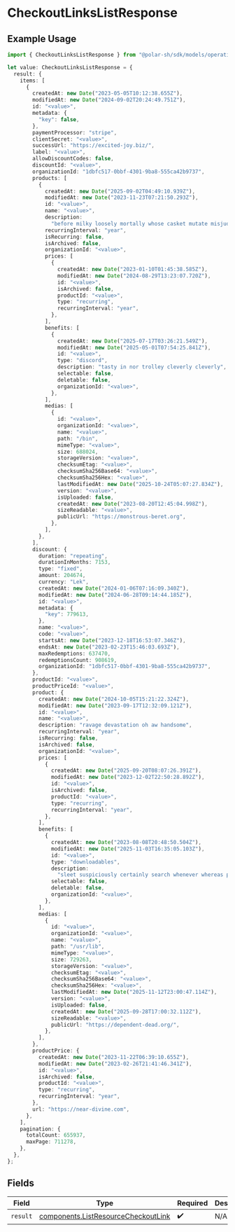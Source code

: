 # CheckoutLinksListResponse

## Example Usage

```typescript
import { CheckoutLinksListResponse } from "@polar-sh/sdk/models/operations/checkoutlinkslist.js";

let value: CheckoutLinksListResponse = {
  result: {
    items: [
      {
        createdAt: new Date("2023-05-05T10:12:38.655Z"),
        modifiedAt: new Date("2024-09-02T20:24:49.751Z"),
        id: "<value>",
        metadata: {
          "key": false,
        },
        paymentProcessor: "stripe",
        clientSecret: "<value>",
        successUrl: "https://excited-joy.biz/",
        label: "<value>",
        allowDiscountCodes: false,
        discountId: "<value>",
        organizationId: "1dbfc517-0bbf-4301-9ba8-555ca42b9737",
        products: [
          {
            createdAt: new Date("2025-09-02T04:49:10.939Z"),
            modifiedAt: new Date("2023-11-23T07:21:50.293Z"),
            id: "<value>",
            name: "<value>",
            description:
              "before milky loosely mortally whose casket mutate misjudge puritan",
            recurringInterval: "year",
            isRecurring: false,
            isArchived: false,
            organizationId: "<value>",
            prices: [
              {
                createdAt: new Date("2023-01-10T01:45:38.585Z"),
                modifiedAt: new Date("2024-08-29T13:23:07.720Z"),
                id: "<value>",
                isArchived: false,
                productId: "<value>",
                type: "recurring",
                recurringInterval: "year",
              },
            ],
            benefits: [
              {
                createdAt: new Date("2025-07-17T03:26:21.549Z"),
                modifiedAt: new Date("2025-05-01T07:54:25.841Z"),
                id: "<value>",
                type: "discord",
                description: "tasty in nor trolley cleverly cleverly",
                selectable: false,
                deletable: false,
                organizationId: "<value>",
              },
            ],
            medias: [
              {
                id: "<value>",
                organizationId: "<value>",
                name: "<value>",
                path: "/bin",
                mimeType: "<value>",
                size: 688024,
                storageVersion: "<value>",
                checksumEtag: "<value>",
                checksumSha256Base64: "<value>",
                checksumSha256Hex: "<value>",
                lastModifiedAt: new Date("2025-10-24T05:07:27.834Z"),
                version: "<value>",
                isUploaded: false,
                createdAt: new Date("2023-08-20T12:45:04.998Z"),
                sizeReadable: "<value>",
                publicUrl: "https://monstrous-beret.org",
              },
            ],
          },
        ],
        discount: {
          duration: "repeating",
          durationInMonths: 7153,
          type: "fixed",
          amount: 204674,
          currency: "Lek",
          createdAt: new Date("2024-01-06T07:16:09.340Z"),
          modifiedAt: new Date("2024-06-28T09:14:44.185Z"),
          id: "<value>",
          metadata: {
            "key": 779613,
          },
          name: "<value>",
          code: "<value>",
          startsAt: new Date("2023-12-18T16:53:07.346Z"),
          endsAt: new Date("2023-02-23T15:46:03.693Z"),
          maxRedemptions: 637470,
          redemptionsCount: 908619,
          organizationId: "1dbfc517-0bbf-4301-9ba8-555ca42b9737",
        },
        productId: "<value>",
        productPriceId: "<value>",
        product: {
          createdAt: new Date("2024-10-05T15:21:22.324Z"),
          modifiedAt: new Date("2023-09-17T12:32:09.121Z"),
          id: "<value>",
          name: "<value>",
          description: "ravage devastation oh aw handsome",
          recurringInterval: "year",
          isRecurring: false,
          isArchived: false,
          organizationId: "<value>",
          prices: [
            {
              createdAt: new Date("2025-09-20T08:07:26.391Z"),
              modifiedAt: new Date("2023-12-02T22:50:28.892Z"),
              id: "<value>",
              isArchived: false,
              productId: "<value>",
              type: "recurring",
              recurringInterval: "year",
            },
          ],
          benefits: [
            {
              createdAt: new Date("2023-08-08T20:48:50.504Z"),
              modifiedAt: new Date("2025-11-03T16:35:05.103Z"),
              id: "<value>",
              type: "downloadables",
              description:
                "sleet suspiciously certainly search whenever whereas poor meh ouch",
              selectable: false,
              deletable: false,
              organizationId: "<value>",
            },
          ],
          medias: [
            {
              id: "<value>",
              organizationId: "<value>",
              name: "<value>",
              path: "/usr/lib",
              mimeType: "<value>",
              size: 729263,
              storageVersion: "<value>",
              checksumEtag: "<value>",
              checksumSha256Base64: "<value>",
              checksumSha256Hex: "<value>",
              lastModifiedAt: new Date("2025-11-12T23:00:47.114Z"),
              version: "<value>",
              isUploaded: false,
              createdAt: new Date("2025-09-28T17:00:32.112Z"),
              sizeReadable: "<value>",
              publicUrl: "https://dependent-dead.org/",
            },
          ],
        },
        productPrice: {
          createdAt: new Date("2023-11-22T06:39:10.655Z"),
          modifiedAt: new Date("2023-02-26T21:41:46.341Z"),
          id: "<value>",
          isArchived: false,
          productId: "<value>",
          type: "recurring",
          recurringInterval: "year",
        },
        url: "https://near-divine.com",
      },
    ],
    pagination: {
      totalCount: 655937,
      maxPage: 711278,
    },
  },
};
```

## Fields

| Field                                                                                      | Type                                                                                       | Required                                                                                   | Description                                                                                |
| ------------------------------------------------------------------------------------------ | ------------------------------------------------------------------------------------------ | ------------------------------------------------------------------------------------------ | ------------------------------------------------------------------------------------------ |
| `result`                                                                                   | [components.ListResourceCheckoutLink](../../models/components/listresourcecheckoutlink.md) | :heavy_check_mark:                                                                         | N/A                                                                                        |